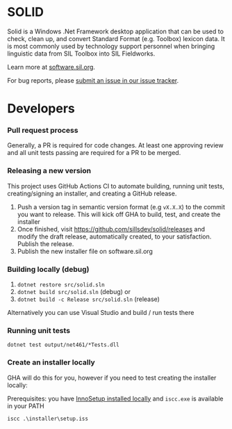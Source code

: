 # SOLID
Solid is a Windows .Net Framework desktop application that can be used to check, clean up, and convert Standard Format (e.g. Toolbox) lexicon data.  It is most commonly used by technology support personnel when bringing linguistic data from SIL Toolbox into SIL Fieldworks.

Learn more at [software.sil.org](https://software.sil.org/solid/).

For bug reports, please [submit an issue in our issue tracker](https://github.com/sillsdev/solid/issues).

# Developers

### Pull request process

Generally, a PR is required for code changes.  At least one approving review and all unit tests passing are required for a PR to be merged.

### Releasing a new version

This project uses GitHub Actions CI to automate building, running unit tests, creating/signing an installer, and creating a GitHub release.

1. Push a version tag in semantic version format (e.g `vX.X.X`) to the commit you want to release.  This will kick off GHA to build, test, and create the installer
1. Once finished, visit https://github.com/sillsdev/solid/releases and modify the draft release, automatically created, to your satisfaction.  Publish the release.
1. Publish the new installer file on software.sil.org

### Building locally (debug)

1. `dotnet restore src/solid.sln`
1. `dotnet build src/solid.sln` (debug)
or
1. `dotnet build -c Release src/solid.sln` (release)

Alternatively you can use Visual Studio and build / run tests there

### Running unit tests

`dotnet test output/net461/*Tests.dll`

### Create an installer locally
GHA will do this for you, however if you need to test creating the installer locally:

Prerequisites: you have [InnoSetup installed locally](https://jrsoftware.org/isinfo.php) and `iscc.exe` is available in your PATH

`iscc .\installer\setup.iss`
